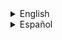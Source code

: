<details><summary>English</summary>
<p>

### weapon_eagle

![image](../../../images/weapon_eagle.png)

Soporta la base [weapon_](weapon_.md)

### CVars

- weaponmode_eagle
  - 0 Se puede utilizar laser con alternative fire.
  - 1 No se puede utilizar laser con alternative fire.

- sk_plr_357_bullet
  - Daño de el arma al disparar.

### Capacidad

Cantidad de munición: 7

Capacidad maxima: 36

### Tipo de municion

| ammo_357 |
| :---: |
| ![image](../../../images/ammo_357.png) |

</p>
</details>


























<details><summary>Español</summary>
<p>

### weapon_eagle

![image](../../../images/weapon_eagle.png)

Soporta la base [weapon_](weapon_.md)

### CVars

- weaponmode_eagle
  - 0 Se puede utilizar laser con alternative fire.
  - 1 No se puede utilizar laser con alternative fire.

- sk_plr_357_bullet
  - Daño de el arma al disparar.

### Capacidad

Cantidad de munición: 7

Capacidad maxima: 36

### Tipo de municion

| ammo_357 |
| :---: |
| ![image](../../../images/ammo_357.png) |

</p>
</details>